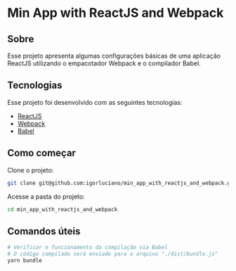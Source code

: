 # Min App with ReactJS and Webpack

## Sobre

Esse projeto apresenta algumas configurações básicas de uma aplicação ReactJS utilizando o empacotador Webpack e o compilador Babel.

## Tecnologias

Esse projeto foi desenvolvido com as seguintes tecnologias:

- [ReactJS](https://pt-br.reactjs.org)
- [Webpack](https://webpack.js.org)
- [Babel](https://babeljs.io)

## Como começar

Clone o projeto:

```bash
git clone git@github.com:igorluciano/min_app_with_reactjs_and_webpack.git
```

Acesse a pasta do projeto:

```bash
cd min_app_with_reactjs_and_webpack
```
## Comandos úteis

```bash
# Verificar o funcionamento da compilação via Babel
# O código compilado será enviado para o arquivo "./dist/bundle.js"
yarn bundle
```
